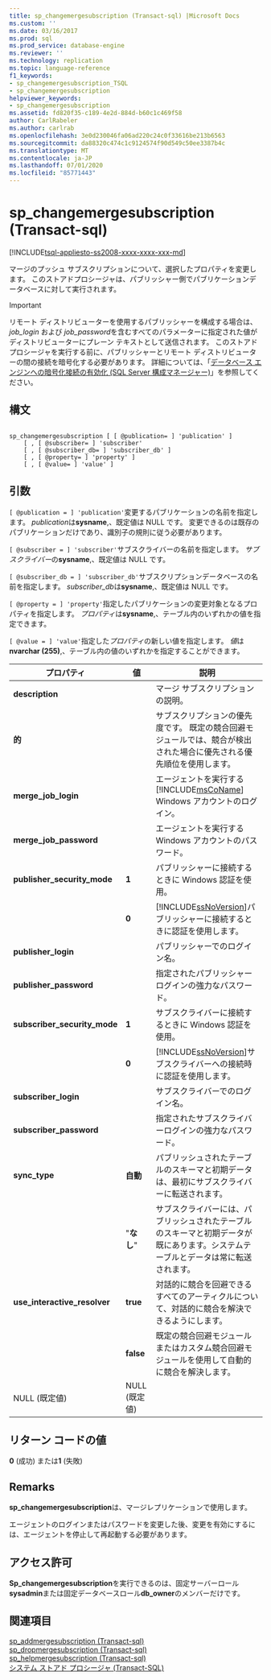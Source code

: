 ```yaml
---
title: sp_changemergesubscription (Transact-sql) |Microsoft Docs
ms.custom: ''
ms.date: 03/16/2017
ms.prod: sql
ms.prod_service: database-engine
ms.reviewer: ''
ms.technology: replication
ms.topic: language-reference
f1_keywords:
- sp_changemergesubscription_TSQL
- sp_changemergesubscription
helpviewer_keywords:
- sp_changemergesubscription
ms.assetid: fd820f35-c189-4e2d-884d-b60c1c469f58
author: CarlRabeler
ms.author: carlrab
ms.openlocfilehash: 3e0d230046fa06ad220c24c0f33616be213b6563
ms.sourcegitcommit: da88320c474c1c9124574f90d549c50ee3387b4c
ms.translationtype: MT
ms.contentlocale: ja-JP
ms.lasthandoff: 07/01/2020
ms.locfileid: "85771443"
---
```

# <a name="sp_changemergesubscription-transact-sql"></a>sp_changemergesubscription (Transact-sql)
[!INCLUDE[tsql-appliesto-ss2008-xxxx-xxxx-xxx-md](../../includes/applies-to-version/sqlserver.md)]

  マージのプッシュ サブスクリプションについて、選択したプロパティを変更します。 このストアドプロシージャは、パブリッシャー側でパブリケーションデータベースに対して実行されます。  
  
> [!IMPORTANT]  
>  リモート ディストリビューターを使用するパブリッシャーを構成する場合は、 *job_login* および *job_password*を含むすべてのパラメーターに指定された値がディストリビューターにプレーン テキストとして送信されます。 このストアド プロシージャを実行する前に、パブリッシャーとリモート ディストリビューターの間の接続を暗号化する必要があります。 詳細については、「[データベース エンジンへの暗号化接続の有効化 &#40;SQL Server 構成マネージャー&#41;](../../database-engine/configure-windows/enable-encrypted-connections-to-the-database-engine.md)」を参照してください。  
  
## <a name="syntax"></a>構文  
  
```  
  
sp_changemergesubscription [ [ @publication= ] 'publication' ]  
    [ , [ @subscriber= ] 'subscriber'  
    [ , [ @subscriber_db= ] 'subscriber_db' ]  
    [ , [ @property= ] 'property' ]  
    [ , [ @value= ] 'value' ]  
```  
  
## <a name="arguments"></a>引数  
`[ @publication = ] 'publication'`変更するパブリケーションの名前を指定します。 *publication*は**sysname**,、既定値は NULL です。 変更できるのは既存のパブリケーションだけであり、識別子の規則に従う必要があります。  
  
`[ @subscriber = ] 'subscriber'`サブスクライバーの名前を指定します。 *サブスクライバー*の**sysname**,、既定値は NULL です。  
  
`[ @subscriber_db = ] 'subscriber_db'`サブスクリプションデータベースの名前を指定します。 *subscriber_db*は**sysname**,、既定値は NULL です。  
  
`[ @property = ] 'property'`指定したパブリケーションの変更対象となるプロパティを指定します。 *プロパティ*は**sysname**,、テーブル内のいずれかの値を指定できます。  
  
`[ @value = ] 'value'`指定した*プロパティ*の新しい値を指定します。 *値*は**nvarchar (255)**,、テーブル内の値のいずれかを指定することができます。  
  
|プロパティ|値|説明|  
|--------------|-----------|-----------------|  
|**description**||マージ サブスクリプションの説明。|  
|**的**||サブスクリプションの優先度です。 既定の競合回避モジュールでは、競合が検出された場合に優先される優先順位を使用します。|  
|**merge_job_login**||エージェントを実行する [!INCLUDE[msCoName](../../includes/msconame-md.md)] Windows アカウントのログイン。|  
|**merge_job_password**||エージェントを実行する Windows アカウントのパスワード。|  
|**publisher_security_mode**|**1**|パブリッシャーに接続するときに Windows 認証を使用。|  
||**0**|[!INCLUDE[ssNoVersion](../../includes/ssnoversion-md.md)]パブリッシャーに接続するときに認証を使用します。|  
|**publisher_login**||パブリッシャーでのログイン名。|  
|**publisher_password**||指定されたパブリッシャーログインの強力なパスワード。|  
|**subscriber_security_mode**|**1**|サブスクライバーに接続するときに Windows 認証を使用。|  
||**0**|[!INCLUDE[ssNoVersion](../../includes/ssnoversion-md.md)]サブスクライバーへの接続時に認証を使用します。|  
|**subscriber_login**||サブスクライバーでのログイン名。|  
|**subscriber_password**||指定されたサブスクライバーログインの強力なパスワード。|  
|**sync_type**|**自動**|パブリッシュされたテーブルのスキーマと初期データは、最初にサブスクライバーに転送されます。|  
||"**なし**"|サブスクライバーには、パブリッシュされたテーブルのスキーマと初期データが既にあります。システムテーブルとデータは常に転送されます。|  
|**use_interactive_resolver**|**true**|対話的に競合を回避できるすべてのアーティクルについて、対話的に競合を解決できるようにします。|  
||**false**|既定の競合回避モジュールまたはカスタム競合回避モジュールを使用して自動的に競合を解決します。|  
|NULL (既定値)|NULL (既定値)||  
  
## <a name="return-code-values"></a>リターン コードの値  
 **0** (成功) または**1** (失敗)  
  
## <a name="remarks"></a>Remarks  
 **sp_changemergesubscription**は、マージレプリケーションで使用します。  
  
 エージェントのログインまたはパスワードを変更した後、変更を有効にするには、エージェントを停止して再起動する必要があります。  
  
## <a name="permissions"></a>アクセス許可  
 **Sp_changemergesubscription**を実行できるのは、固定サーバーロール**sysadmin**または固定データベースロール**db_owner**のメンバーだけです。  
  
## <a name="see-also"></a>関連項目  
 [sp_addmergesubscription &#40;Transact-sql&#41;](../../relational-databases/system-stored-procedures/sp-addmergesubscription-transact-sql.md)   
 [sp_dropmergesubscription &#40;Transact-sql&#41;](../../relational-databases/system-stored-procedures/sp-dropmergesubscription-transact-sql.md)   
 [sp_helpmergesubscription &#40;Transact-sql&#41;](../../relational-databases/system-stored-procedures/sp-helpmergesubscription-transact-sql.md)   
 [システム ストアド プロシージャ &#40;Transact-SQL&#41;](../../relational-databases/system-stored-procedures/system-stored-procedures-transact-sql.md)  
  
  

